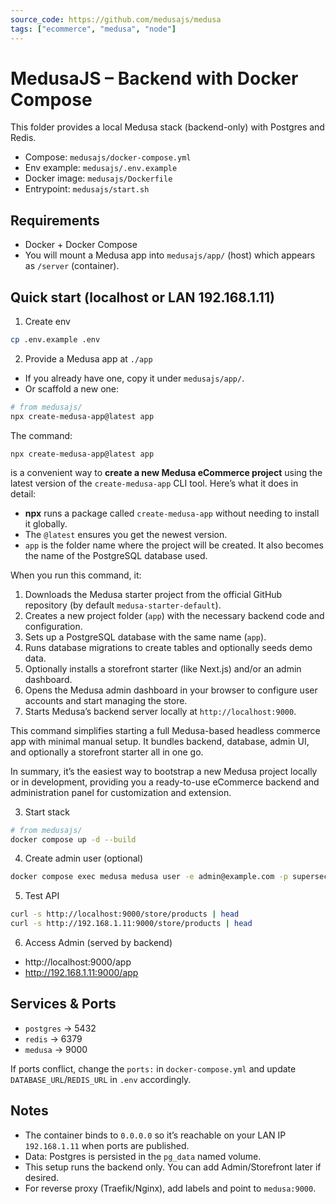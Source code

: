 ```yaml
---
source_code: https://github.com/medusajs/medusa
tags: ["ecommerce", "medusa", "node"]
---
```


# MedusaJS – Backend with Docker Compose

This folder provides a local Medusa stack (backend-only) with Postgres and Redis.

- Compose: `medusajs/docker-compose.yml`
- Env example: `medusajs/.env.example`
- Docker image: `medusajs/Dockerfile`
- Entrypoint: `medusajs/start.sh`

## Requirements

- Docker + Docker Compose
- You will mount a Medusa app into `medusajs/app/` (host) which appears as `/server` (container).

## Quick start (localhost or LAN 192.168.1.11)

1) Create env

```bash
cp .env.example .env
```

2) Provide a Medusa app at `./app`

- If you already have one, copy it under `medusajs/app/`.
- Or scaffold a new one:

```bash
# from medusajs/
npx create-medusa-app@latest app
```

The command:

```
npx create-medusa-app@latest app
```

is a convenient way to **create a new Medusa eCommerce project** using the latest version of the `create-medusa-app` CLI tool. Here’s what it does in detail:

- **npx** runs a package called `create-medusa-app` without needing to install it globally.
- The `@latest` ensures you get the newest version.
- `app` is the folder name where the project will be created. It also becomes the name of the PostgreSQL database used.

When you run this command, it:

1. Downloads the Medusa starter project from the official GitHub repository (by default `medusa-starter-default`).
2. Creates a new project folder (`app`) with the necessary backend code and configuration.
3. Sets up a PostgreSQL database with the same name (`app`).
4. Runs database migrations to create tables and optionally seeds demo data.
5. Optionally installs a storefront starter (like Next.js) and/or an admin dashboard.
6. Opens the Medusa admin dashboard in your browser to configure user accounts and start managing the store.
7. Starts Medusa’s backend server locally at `http://localhost:9000`.

This command simplifies starting a full Medusa-based headless commerce app with minimal manual setup. It bundles backend, database, admin UI, and optionally a storefront starter all in one go.

In summary, it’s the easiest way to bootstrap a new Medusa project locally or in development, providing you a ready-to-use eCommerce backend and administration panel for customization and extension.

3) Start stack

```bash
# from medusajs/
docker compose up -d --build
```

4) Create admin user (optional)

```bash
docker compose exec medusa medusa user -e admin@example.com -p supersecret
```

5) Test API

```bash
curl -s http://localhost:9000/store/products | head
curl -s http://192.168.1.11:9000/store/products | head
```

6) Access Admin (served by backend)

- http://localhost:9000/app
- http://192.168.1.11:9000/app

## Services & Ports

- `postgres` → 5432
- `redis` → 6379
- `medusa` → 9000

If ports conflict, change the `ports:` in `docker-compose.yml` and update `DATABASE_URL`/`REDIS_URL` in `.env` accordingly.

## Notes

- The container binds to `0.0.0.0` so it’s reachable on your LAN IP `192.168.1.11` when ports are published.
- Data: Postgres is persisted in the `pg_data` named volume.
- This setup runs the backend only. You can add Admin/Storefront later if desired.
- For reverse proxy (Traefik/Nginx), add labels and point to `medusa:9000`.
